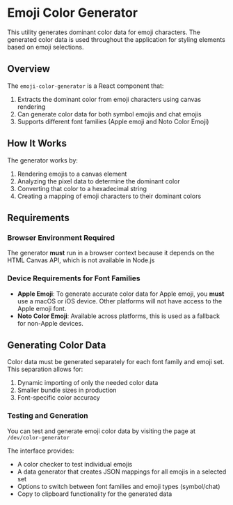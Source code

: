 <!---
cspell:word noto
-->

# Emoji Color Generator

This utility generates dominant color data for emoji characters.
The generated color data is used throughout the application
for styling elements based on emoji selections.

## Overview

The `emoji-color-generator` is a React component that:

1. Extracts the dominant color from emoji characters using canvas rendering
1. Can generate color data for both symbol emojis and chat emojis
1. Supports different font families (Apple emoji and Noto Color Emoji)

## How It Works

The generator works by:

1. Rendering emojis to a canvas element
1. Analyzing the pixel data to determine the dominant color
1. Converting that color to a hexadecimal string
1. Creating a mapping of emoji characters to their dominant colors

## Requirements

### Browser Environment Required

The generator **must** run in a browser context
because it depends on the HTML Canvas API, which is not available in Node.js

### Device Requirements for Font Families

- **Apple Emoji**: To generate accurate color data for Apple emoji,
  you **must** use a macOS or iOS device.
  Other platforms will not have access to the Apple emoji font.
- **Noto Color Emoji**: Available across platforms,
  this is used as a fallback for non-Apple devices.

## Generating Color Data

Color data must be generated separately for each font family and emoji set.
This separation allows for:

1. Dynamic importing of only the needed color data
1. Smaller bundle sizes in production
1. Font-specific color accuracy

### Testing and Generation

You can test and generate emoji color data by
visiting the page at `/dev/color-generator`

The interface provides:

- A color checker to test individual emojis
- A data generator that creates JSON mappings for all emojis in a selected set
- Options to switch between font families and emoji types (symbol/chat)
- Copy to clipboard functionality for the generated data
